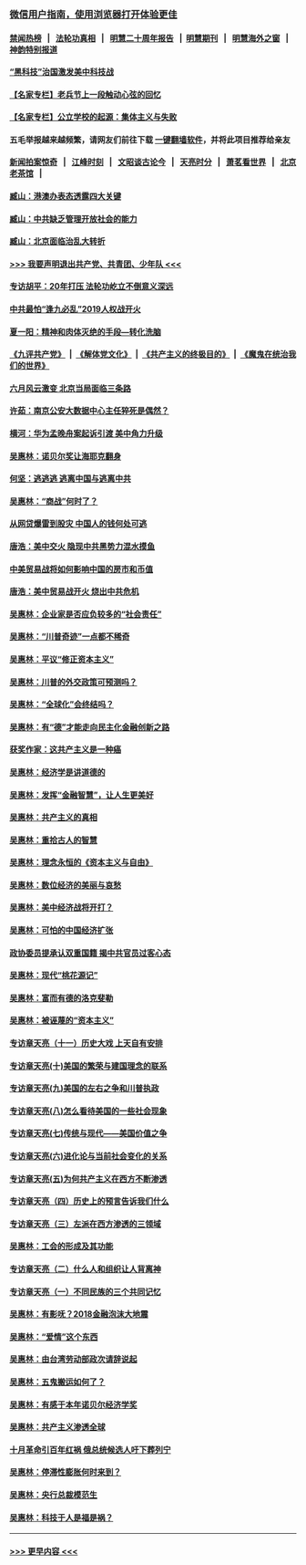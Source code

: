 ### [微信用户指南，使用浏览器打开体验更佳](https://github.com/gfw-breaker/banned-news1/blob/master/indexes/wechat-guide.md?t=0)
#### [禁闻热榜](热点新闻.md?t=0)  &nbsp;&nbsp;|&nbsp;&nbsp; [法轮功真相](https://github.com/gfw-breaker/truth/blob/master/README.md?t=0) &nbsp;&nbsp;|&nbsp;&nbsp; [明慧二十周年报告](https://github.com/gfw-breaker/mh-reports/blob/master/README.md?t=0) &nbsp;&nbsp;|&nbsp;&nbsp;[明慧期刊](https://github.com/gfw-breaker/mh-qikan) &nbsp;&nbsp;|&nbsp;&nbsp; [明慧海外之窗](https://github.com/gfw-breaker/mh-news/blob/master/README.md?t=0) &nbsp;&nbsp;|&nbsp;&nbsp; [神韵特别报道](https://github.com/gfw-breaker/mh-news/blob/master/shenyun.md?t=0)
#### [“黑科技”治国激发美中科技战](../pages/nsc423/n11638056.md?t=02062122) 
#### [【名家专栏】老兵节上一段触动心弦的回忆](../pages/nsc423/n11646016.md?t=02062122) 
#### [【名家专栏】公立学校的起源：集体主义与失败](../pages/nsc423/n11601833.md?t=02062122) 
#### 五毛举报越来越频繁，请网友们前往下载 [一键翻墙软件](https://github.com/gfw-breaker/ssr-accounts)，并将此项目推荐给亲友
#### [新闻拍案惊奇](https://github.com/gfw-breaker/banned-news1/blob/master/pages/link4.md) &nbsp;&nbsp;|&nbsp;&nbsp; [江峰时刻](https://github.com/gfw-breaker/banned-news1/blob/master/pages/link4.md) &nbsp;&nbsp;|&nbsp;&nbsp; [文昭谈古论今](https://github.com/gfw-breaker/banned-news1/blob/master/pages/link4.md) &nbsp;&nbsp;|&nbsp;&nbsp; [天亮时分](https://github.com/gfw-breaker/banned-news1/blob/master/pages/link4.md) &nbsp;&nbsp;|&nbsp;&nbsp; [萧茗看世界](https://github.com/gfw-breaker/banned-news1/blob/master/pages/link4.md) &nbsp;&nbsp;|&nbsp;&nbsp; [北京老茶馆](https://github.com/gfw-breaker/banned-news1/blob/master/pages/link4.md) &nbsp;&nbsp;|&nbsp;&nbsp; 
#### [臧山：港澳办表态透露四大关键](../pages/nsc423/n11421628.md?t=02062122) 
#### [臧山：中共缺乏管理开放社会的能力](../pages/nsc423/n11407457.md?t=02062122) 
#### [臧山：北京面临治乱大转折](../pages/nsc423/n11406895.md?t=02062122) 
#### [>>> 我要声明退出共产党、共青团、少年队 <<<](https://github.com/begood0513/goodnews/blob/master/quit/letter.md) 
#### [专访胡平：20年打压 法轮功屹立不倒意义深远](../pages/nsc423/n11398800.md?t=02062122) 
#### [中共最怕“逢九必乱”2019人权战开火](../pages/nsc423/n11385248.md?t=02062122) 
#### [夏一阳：精神和肉体灭绝的手段—转化洗脑](../pages/nsc423/n11368250.md?t=02062122) 
#### [《九评共产党》](https://github.com/begood0513/9ping.md/blob/master/README.md) &nbsp;|&nbsp; [《解体党文化》](../../../../jtdwh.md/blob/master/README.md)  &nbsp;|&nbsp; [《共产主义的终极目的》](../../../../gczydzjmd.md/blob/master/README.md) &nbsp;|&nbsp; [《魔鬼在统治我们的世界》](../../../../mgztzwmdsj.md/blob/master/README.md) 
#### [六月风云激变 北京当局面临三条路](../pages/nsc423/n11313668.md?t=02062122) 
#### [许茹：南京公安大数据中心主任猝死是偶然？](../pages/nsc423/n11064744.md?t=02062122) 
#### [横河：华为孟晚舟案起诉引渡 美中角力升级](../pages/nsc423/n11027230.md?t=02062122) 
#### [吴惠林：诺贝尔奖让海耶克翻身](../pages/nsc423/n10890049.md?t=02062122) 
#### [何坚：逃逃逃 逃离中国与逃离中共](../pages/nsc423/n10592891.md?t=02062122) 
#### [吴惠林：“商战”何时了？](../pages/nsc423/n10573558.md?t=02062122) 
#### [从网贷爆雷到股灾 中国人的钱何处可逃](../pages/nsc423/n10572800.md?t=02062122) 
#### [唐浩：美中交火 隐现中共黑势力混水摸鱼](../pages/nsc423/n10544040.md?t=02062122) 
#### [中美贸易战将如何影响中国的房市和币值](../pages/nsc423/n10543697.md?t=02062122) 
#### [唐浩：美中贸易战开火 烧出中共危机](../pages/nsc423/n10540126.md?t=02062122) 
#### [吴惠林：企业家是否应负较多的“社会责任”](../pages/nsc423/n10535022.md?t=02062122) 
#### [吴惠林：“川普奇迹”一点都不稀奇](../pages/nsc423/n10512808.md?t=02062122) 
#### [吴惠林：平议“修正资本主义”](../pages/nsc423/n10495724.md?t=02062122) 
#### [吴惠林：川普的外交政策可预测吗？](../pages/nsc423/n10462387.md?t=02062122) 
#### [吴惠林：“全球化”会终结吗？](../pages/nsc423/n10452838.md?t=02062122) 
#### [吴惠林：有“德”才能走向民主化金融创新之路](../pages/nsc423/n10432292.md?t=02062122) 
#### [获奖作家：这共产主义是一种癌](../pages/nsc423/n10431541.md?t=02062122) 
#### [吴惠林：经济学是讲道德的](../pages/nsc423/n10398014.md?t=02062122) 
#### [吴惠林：发挥“金融智慧”，让人生更美好](../pages/nsc423/n10375019.md?t=02062122) 
#### [吴惠林：共产主义的真相](../pages/nsc423/n10351394.md?t=02062122) 
#### [吴惠林：重拾古人的智慧](../pages/nsc423/n10337691.md?t=02062122) 
#### [吴惠林：理念永恒的《资本主义与自由》](../pages/nsc423/n10316274.md?t=02062122) 
#### [吴惠林：数位经济的美丽与哀愁](../pages/nsc423/n10292946.md?t=02062122) 
#### [吴惠林：美中经济战将开打？](../pages/nsc423/n10258825.md?t=02062122) 
#### [吴惠林：可怕的中国经济扩张](../pages/nsc423/n10219147.md?t=02062122) 
#### [政协委员提承认双重国籍 揭中共官员过客心态](../pages/nsc423/n10208809.md?t=02062122) 
#### [吴惠林：现代“桃花源记”](../pages/nsc423/n10185234.md?t=02062122) 
#### [吴惠林：富而有德的洛克斐勒](../pages/nsc423/n10142264.md?t=02062122) 
#### [吴惠林：被诬蔑的“资本主义”](../pages/nsc423/n10124816.md?t=02062122) 
#### [专访章天亮（十一）历史大戏 上天自有安排](../pages/nsc423/n10094905.md?t=02062122) 
#### [专访章天亮(十)美国的繁荣与建国理念的联系](../pages/nsc423/n10094899.md?t=02062122) 
#### [专访章天亮(九)美国的左右之争和川普执政](../pages/nsc423/n10094889.md?t=02062122) 
#### [专访章天亮(八)怎么看待美国的一些社会现象](../pages/nsc423/n10094857.md?t=02062122) 
#### [专访章天亮(七)传统与现代——美国价值之争](../pages/nsc423/n10093140.md?t=02062122) 
#### [专访章天亮(六)进化论与当前社会变化的关系](../pages/nsc423/n10092036.md?t=02062122) 
#### [专访章天亮(五)为何共产主义在西方不断渗透](../pages/nsc423/n10083620.md?t=02062122) 
#### [专访章天亮（四）历史上的预言告诉我们什么](../pages/nsc423/n10083606.md?t=02062122) 
#### [专访章天亮（三）左派在西方渗透的三领域](../pages/nsc423/n10081115.md?t=02062122) 
#### [吴惠林：工会的形成及其功能](../pages/nsc423/n10080633.md?t=02062122) 
#### [专访章天亮（二）什么人和组织让人背离神](../pages/nsc423/n10076637.md?t=02062122) 
#### [专访章天亮（一）不同民族的三个共同记忆](../pages/nsc423/n10074188.md?t=02062122) 
#### [吴惠林：有影呒？2018金融泡沫大地震](../pages/nsc423/n10040534.md?t=02062122) 
#### [吴惠林：“爱情”这个东西](../pages/nsc423/n10019423.md?t=02062122) 
#### [吴惠林：由台湾劳动部政次请辞说起](../pages/nsc423/n9979679.md?t=02062122) 
#### [吴惠林：五鬼搬运如何了？](../pages/nsc423/n9925338.md?t=02062122) 
#### [吴惠林：有感于本年诺贝尔经济学奖](../pages/nsc423/n9871883.md?t=02062122) 
#### [吴惠林：共产主义渗透全球](../pages/nsc423/n9812748.md?t=02062122) 
#### [十月革命引百年红祸 俄总统候选人吁下葬列宁](../pages/nsc423/n9810182.md?t=02062122) 
#### [吴惠林：停滞性膨胀何时来到？](../pages/nsc423/n9764136.md?t=02062122) 
#### [吴惠林：央行总裁模范生](../pages/nsc423/n9728134.md?t=02062122) 
#### [吴惠林：科技于人是福是祸？](../pages/nsc423/n9672982.md?t=02062122) 

----
#### [ >>> 更早内容 <<< ](../indexes/nsc423-earlier.md)

